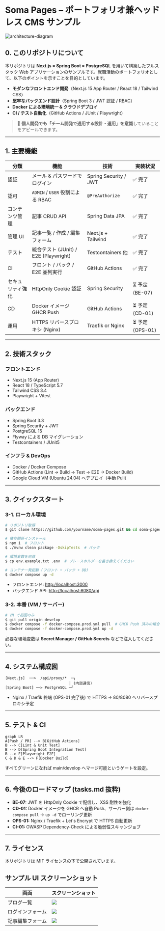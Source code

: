 # Soma Pages – ポートフォリオ兼ヘッドレス CMS サンプル

![architecture-diagram](docs/architecture.png)

## 0. このリポジトリについて

本リポジトリは **Next.js × Spring Boot × PostgreSQL** を用いて構築したフルスタック Web アプリケーションのサンプルです。就職活動のポートフォリオとして、以下のポイントを示すことを目的としています。

* **モダンなフロントエンド開発**（Next.js 15 App Router / React 18 / Tailwind CSS）
* **堅牢なバックエンド設計**（Spring Boot 3 / JWT 認証 / RBAC）
* **Docker による環境統一 & クラウドデプロイ**
* **CI / テスト自動化**（GitHub Actions / JUnit / Playwright）

> 🌱 **個人開発でも「チーム開発で通用する設計・運用」を意識**していることをアピールできます。

---

## 1. 主要機能

| 分類 | 機能 | 技術 | 実装状況 |
|------|------|------|----------|
| 認証 | メール & パスワードでログイン | Spring Security / JWT | ✅ 完了 |
| 認可 | `ADMIN` / `USER` 役割による RBAC | `@PreAuthorize` | ✅ 完了 |
| コンテンツ管理 | 記事 CRUD API | Spring Data JPA | ✅ 完了 |
| 管理 UI | 記事一覧 / 作成 / 編集フォーム | Next.js + Tailwind | ✅ 完了 |
| テスト | 統合テスト (JUnit) / E2E (Playwright) | Testcontainers 他 | ✅ 完了 |
| CI | フロント / バック / E2E 並列実行 | GitHub Actions | ✅ 完了 |
| セキュリティ強化 | HttpOnly Cookie 認証 | Spring Security | ⏳ 予定 (BE-07) |
| CD | Docker イメージ GHCR Push | GitHub Actions | ⏳ 予定 (CD-01) |
| 運用 | HTTPS リバースプロキシ (Nginx) | Traefik or Nginx | ⏳ 予定 (OPS-01) |

---

## 2. 技術スタック

### フロントエンド
* Next.js 15 (App Router)
* React 18 / TypeScript 5.7
* Tailwind CSS 3.4
* Playwright + Vitest

### バックエンド
* Spring Boot 3.3
* Spring Security + JWT
* PostgreSQL 15
* Flyway による DB マイグレーション
* Testcontainers / JUnit5

### インフラ & DevOps
* Docker / Docker Compose
* GitHub Actions (Lint → Build → Test → E2E → Docker Build)
* Google Cloud VM (Ubuntu 24.04) へデプロイ（手動 Pull）

---

## 3. クイックスタート

### 3-1. ローカル環境
```bash
# リポジトリ取得
$ git clone https://github.com/yourname/soma-pages.git && cd soma-pages

# 依存関係インストール
$ npm i  # フロント
$ ./mvnw clean package -DskipTests  # バック

# 環境変数を用意
$ cp env.example.txt .env  # プレースホルダーを書き換えてください

# コンテナ一発起動 (フロント + バック + DB)
$ docker compose up -d
```

* フロントエンド: <http://localhost:3000>
* バックエンド API: <http://localhost:8080/api>

### 3-2. 本番 (VM / サーバー)
```bash
# VM で初回のみ
$ git pull origin develop
$ docker compose -f docker-compose.prod.yml pull  # GHCR Push 済みの場合
$ docker compose -f docker-compose.prod.yml up -d
```
必要な環境変数は **Secret Manager / GitHub Secrets** などで注入してください。

---

## 4. システム構成図
```
[Next.js]  ──>  /api/proxy/*  ─┐
                             │ (内部通信)
[Spring Boot] ──> PostgreSQL ─┘
```
* Nginx / Traefik 終端 (OPS-01 完了後) で HTTPS → 80/8080 へリバースプロキシ予定

---

## 5. テスト & CI

```mermaid
graph LR
A[Push / PR] --> B[GitHub Actions]
B --> C[Lint & Unit Test]
B --> D[Spring Boot Integration Test]
B --> E[Playwright E2E]
C & D & E --> F[Docker Build]
```
すべてグリーンになれば main/develop へマージ可能というゲートを設定。

---

## 6. 今後のロードマップ (tasks.md 抜粋)
* **BE-07:** JWT を HttpOnly Cookie で配信し、XSS 耐性を強化
* **CD-01:** Docker イメージを GHCR へ自動 Push、サーバー側は `docker compose pull` → `up -d` でローリング更新
* **OPS-01:** Nginx / Traefik + Let's Encrypt で HTTPS 自動更新
* **CI-01:** OWASP Dependency-Check による脆弱性スキャンジョブ

---

## 7. ライセンス
本リポジトリは MIT ライセンスの下で公開されています。

<!-- UI スクリーンショット -->
## サンプル UI スクリーンショット

| 画面 | スクリーンショット |
|------|-------------------|
| ブログ一覧 | ![](README用写真/blog一覧.png) |
| ログインフォーム | ![](README用写真/ログインフォーム.png) |
| 記事編集フォーム | ![](README用写真/記入UIｋ.png) |

